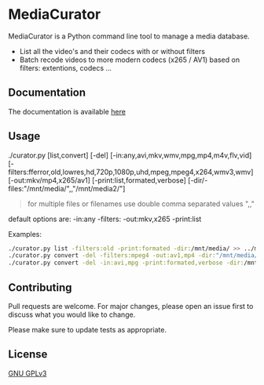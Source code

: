 # MediaCurator

MediaCurator is a Python command line tool to manage a media database. 
* List all the video's and their codecs with or without filters
* Batch recode videos to more modern codecs (x265 / AV1) based on filters: extentions, codecs ...

## Documentation

The documentation is available [here](https://fabquenneville.github.io/MediaCurator/)

## Usage
./curator.py [list,convert] [-del] [-in:any,avi,mkv,wmv,mpg,mp4,m4v,flv,vid] [-filters:fferror,old,lowres,hd,720p,1080p,uhd,mpeg,mpeg4,x264,wmv3,wmv] [-out:mkv/mp4,x265/av1]  [-print:list,formated,verbose] [-dir/-files:"/mnt/media/",,"/mnt/media2/"]

> for multiple files or filenames use double comma separated values ",,"

default options are:
-in:any
-filters:
-out:mkv,x265
-print:list

Examples:
```bash
./curator.py list -filters:old -print:formated -dir:/mnt/media/ >> ../medlist.txt
./curator.py convert -del -filters:mpeg4 -out:av1,mp4 -dir:"/mnt/media/Movies/"
./curator.py convert -del -in:avi,mpg -print:formated,verbose -dir:/mnt/media/
```


## Contributing
Pull requests are welcome. For major changes, please open an issue first to discuss what you would like to change.

Please make sure to update tests as appropriate.

## License
[GNU GPLv3](https://choosealicense.com/licenses/gpl-3.0/)